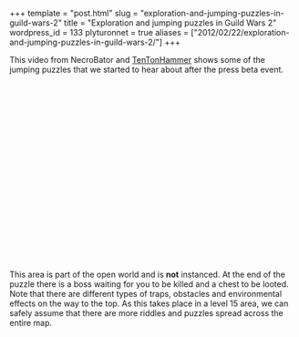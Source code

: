 +++
template = "post.html"
slug = "exploration-and-jumping-puzzles-in-guild-wars-2"
title = "Exploration and jumping puzzles in Guild Wars 2"
wordpress_id = 133
plyturonnet = true
aliases = ["2012/02/22/exploration-and-jumping-puzzles-in-guild-wars-2/"]
+++

This video from NecroBator and [TenTonHammer](http://www.tentonhammer.com/) shows some of the jumping puzzles that we started to hear about after the press beta event.

<object width="560" height="315"><param name="movie" value="http://www.youtube.com/v/q0Z8n120H7Y?version=3&amp;hl=en_US"></param><param name="allowFullScreen" value="true"></param><param name="allowscriptaccess" value="always"></param><embed src="http://www.youtube.com/v/q0Z8n120H7Y?version=3&amp;hl=en_US" type="application/x-shockwave-flash" width="560" height="315" allowscriptaccess="always" allowfullscreen="true"></embed></object>


This area is part of the open world and is **not** instanced. At the end of the puzzle there is a boss waiting for you to be killed and a chest to be looted. Note that there are different types of traps, obstacles and environmental effects on the way to the top. As this takes place in a level 15 area, we can safely assume that there are more riddles and puzzles spread across the entire map.


